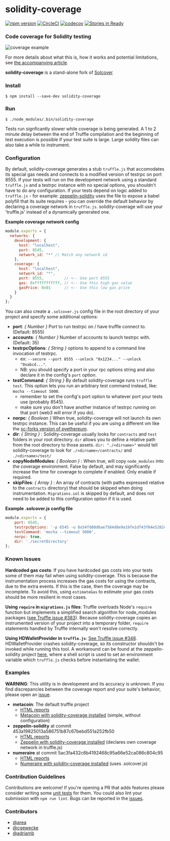 # solidity-coverage
[![npm version](https://badge.fury.io/js/solidity-coverage.svg)](https://badge.fury.io/js/solidity-coverage)
[![CircleCI](https://circleci.com/gh/sc-forks/solidity-coverage.svg?style=svg)](https://circleci.com/gh/sc-forks/solidity-coverage)
[![codecov](https://codecov.io/gh/sc-forks/solidity-coverage/branch/master/graph/badge.svg)](https://codecov.io/gh/sc-forks/solidity-coverage)
[![Stories in Ready](https://badge.waffle.io/sc-forks/solidity-coverage.png?label=ready&title=Ready)](https://waffle.io/sc-forks/solidity-coverage?utm_source=badge)

### Code coverage for Solidity testing
![coverage example](https://cdn-images-1.medium.com/max/800/1*uum8t-31bUaa6dTRVVhj6w.png)

For more details about what this is, how it works and potential limitations, see
[the accompanying article](https://blog.colony.io/code-coverage-for-solidity-eecfa88668c2).

**solidity-coverage** is a stand-alone fork of [Solcover](https://github.com/JoinColony/solcover)

### Install
```
$ npm install --save-dev solidity-coverage
```

### Run
```
$ ./node_modules/.bin/solidity-coverage
```

Tests run signficantly slower while coverage is being generated. A 1 to 2 minute delay
between the end of Truffle compilation and the beginning of test execution is possible if your
test suite is large. Large solidity files can also take a while to instrument.

### Configuration

By default, solidity-coverage generates a stub `truffle.js` that accomodates its special gas needs and
connects to a modified version of testrpc on port 8555. If your tests will run on the development network
using a standard `truffle.js` and a testrpc instance with no special options, you shouldn't have to
do any configuration. If your tests depend on logic added to `truffle.js` - for example:
[zeppelin-solidity](https://github.com/OpenZeppelin/zeppelin-solidity/blob/master/truffle.js)
uses the file to expose a babel polyfill that its suite requires - you can override the
default behavior by declaring a coverage network in `truffle.js`. solidity-coverage will use your 'truffle.js'
instead of a dynamically generated one.

**Example coverage network config**
```javascript
module.exports = {
  networks: {
    development: {
      host: "localhost",
      port: 8545,
      network_id: "*" // Match any network id
    },
    coverage: {
      host: "localhost",
      network_id: "*",
      port: 8555,         // <-- Use port 8555  
      gas: 0xfffffffffff, // <-- Use this high gas value
      gasPrice: 0x01      // <-- Use this low gas price
    }
  }
};
```

You can also create a `.solcover.js` config file in the root directory of your project and specify
some additional options:


+ **port**: *{ Number }* Port to run testrpc on / have truffle connect to. (Default: 8555)
+ **accounts**: *{ Number }* Number of accounts to launch testrpc with. (Default: 35)
+ **testrpcOptions**: *{ String }* options to append to a command line invocation of testrpc.
  + ex: `--secure --port 8555 --unlock "0x1234..." --unlock "0xabcd..."`.
  + NB: you should specify a port in your rpc options string and also declare it in the config's `port` option.
+ **testCommand**: *{ String }* By default solidity-coverage runs `truffle test`. This option lets
you run an arbitrary test command instead, like: `mocha --timeout 5000`.
  + remember to set the config's port option to whatever port your tests use (probably 8545).
  + make sure you don't have another instance of testrpc running on that port (web3 will error if you do).
+ **norpc**: *{ Boolean }* When true, solidity-coverage will not launch its own testrpc instance. This
can be useful if you are using a different vm like the [sc-forks version of pyethereum](https://github.com/sc-forks/pyethereum).  
+ **dir**: *{ String }* : Solidity-coverage usually looks for `contracts` and `test` folders in your root
directory. `dir` allows you to define a relative path from the root directory to those assets.
`dir: "./<dirname>"` would tell solidity-coverage to look for `./<dirname>/contracts/` and `./<dirname>/test/`
+ **copyNodeModules**: *{ Boolean }* : When true, will copy `node_modules` into the coverage environment. False by default, and may significantly increase the time for coverage to complete if enabled. Only enable if required.
+ **skipFiles**: *{ Array }* : An array of contracts (with paths expressed relative to the `contracts` directory) that should be skipped when doing instrumentation. `Migrations.sol` is skipped by default, and does not need to be added to this configuration option if it is used.

**Example .solcover.js config file**
```javascript
module.exports = {
    port: 6545,
    testrpcOptions: '-p 6545 -u 0x54fd80d6ae7584d8e9a19fe1df43f04e5282cc43',
    testCommand: 'mocha --timeout 5000',
    norpc: true,
    dir: './secretDirectory'
};
```

### Known Issues

**Hardcoded gas costs**: If you have hardcoded gas costs into your tests some of them may fail when using solidity-coverage.
This is because the instrumentation process increases the gas costs for using the contracts, due to
the extra events. If this is the case, then the coverage may be incomplete. To avoid this, using
`estimateGas` to estimate your gas costs should be more resilient in most cases.

**Using `require` in `migrations.js` files**: Truffle overloads Node's `require` function but
implements a simplified search algorithm for node_modules packages
([see Truffle issue #383](https://github.com/trufflesuite/truffle/issues/383)).
Because solidity-coverage copies an instrumented version of your project into a temporary folder, `require`
statements handled by Truffle internally won't resolve correctly.  

**Using HDWalletProvider in `truffle.js`**: [See Truffle issue #348](https://github.com/trufflesuite/truffle/issues/348).
HDWalletProvider crashes solidity-coverage, so its constructor shouldn't be invoked while running this tool.
A workaround can be found at the zeppelin-solidity project
[here](https://github.com/OpenZeppelin/zeppelin-solidity/blob/master/truffle.js#L8-L10), where a
shell script is used to set an environment variable which `truffle.js` checks before instantiating the wallet.

### Examples

**WARNING**: This utility is in development and its accuracy is unknown. If you
find discrepancies between the coverage report and your suite's behavior, please open an
[issue](https://github.com/sc-forks/solidity-coverage/issues).

+ **metacoin**: The default truffle project
  + [HTML reports](https://sc-forks.github.io/metacoin/)
  + [Metacoin with solidity-coverage installed](https://github.com/sc-forks/metacoin) (simple, without configuration)
+ **zeppelin-solidity** at commit 453a19825013a586751b87c67bebd551a252fb50
  + [HTML reports]( https://sc-forks.github.io/zeppelin-solidity/)
  + [Zeppelin with solidity-coverage installed](https://github.com/sc-forks/zeppelin-solidity) (declares own coverage network in truffle.js)
+ **numeraire** at commit 5ac3fa432c6b4192468c95a66e52ca086c804c95
  + [HTML reports](https://sc-forks.github.io/contract/)
  + [Numeraire with solidity-coverage installed](https://github.com/sc-forks/contract) (uses .solcover.js)

### Contribution Guidelines

Contributions are welcome! If you're opening a PR that adds features please consider writing some
[unit tests](https://github.com/sc-forks/solidity-coverage/tree/master/test) for them. You could
also lint your submission with `npm run lint`. Bugs can be reported in the
[issues](https://github.com/sc-forks/solidity-coverage/issues).  

### Contributors
+ [@area](https://github.com/area)
+ [@cgewecke](https://github.com/cgewecke)
+ [@adriamb](https://github.com/adriamb)
